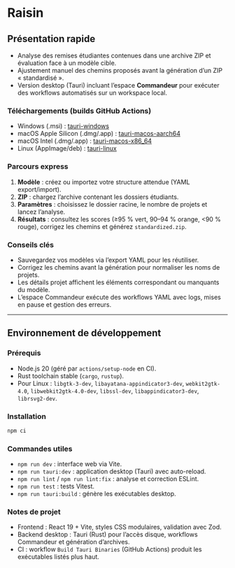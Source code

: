 # Raisin

## Présentation rapide

- Analyse des remises étudiantes contenues dans une archive ZIP et évaluation face à un modèle cible.
- Ajustement manuel des chemins proposés avant la génération d’un ZIP « standardisé ».
- Version desktop (Tauri) incluant l’espace **Commandeur** pour exécuter des workflows automatisés sur un workspace local.

### Téléchargements (builds GitHub Actions)

- Windows (.msi) : [tauri-windows](https://nightly.link/PierreOlivierBrillant/raisin/workflows/tauri-build.yml/main/tauri-windows.zip)
- macOS Apple Silicon (.dmg/.app) : [tauri-macos-aarch64](https://nightly.link/PierreOlivierBrillant/raisin/workflows/tauri-build.yml/main/tauri-macos-aarch64.zip)
- macOS Intel (.dmg/.app) : [tauri-macos-x86_64](https://nightly.link/PierreOlivierBrillant/raisin/workflows/tauri-build.yml/main/tauri-macos-x86_64.zip)
- Linux (AppImage/deb) : [tauri-linux](https://nightly.link/PierreOlivierBrillant/raisin/workflows/tauri-build.yml/main/tauri-linux.zip)

### Parcours express

1. **Modèle** : créez ou importez votre structure attendue (YAML export/import).
2. **ZIP** : chargez l’archive contenant les dossiers étudiants.
3. **Paramètres** : choisissez le dossier racine, le nombre de projets et lancez l’analyse.
4. **Résultats** : consultez les scores (≥95 % vert, 90–94 % orange, <90 % rouge), corrigez les chemins et générez `standardized.zip`.

### Conseils clés

- Sauvegardez vos modèles via l’export YAML pour les réutiliser.
- Corrigez les chemins avant la génération pour normaliser les noms de projets.
- Les détails projet affichent les éléments correspondant ou manquants du modèle.
- L’espace Commandeur exécute des workflows YAML avec logs, mises en pause et gestion des erreurs.

---

## Environnement de développement

### Prérequis

- Node.js 20 (géré par `actions/setup-node` en CI).
- Rust toolchain stable (`cargo`, `rustup`).
- Pour Linux : `libgtk-3-dev`, `libayatana-appindicator3-dev`, `webkit2gtk-4.0`, `libwebkit2gtk-4.0-dev`, `libssl-dev`, `libappindicator3-dev`, `librsvg2-dev`.

### Installation

```bash
npm ci
```

### Commandes utiles

- `npm run dev` : interface web via Vite.
- `npm run tauri:dev` : application desktop (Tauri) avec auto-reload.
- `npm run lint` / `npm run lint:fix` : analyse et correction ESLint.
- `npm run test` : tests Vitest.
- `npm run tauri:build` : génère les exécutables desktop.

### Notes de projet

- Frontend : React 19 + Vite, styles CSS modulaires, validation avec Zod.
- Backend desktop : Tauri (Rust) pour l’accès disque, workflows Commandeur et génération d’archives.
- CI : workflow `Build Tauri Binaries` (GitHub Actions) produit les exécutables listés plus haut.
